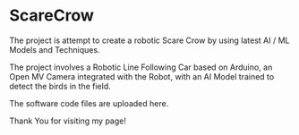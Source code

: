# ScareCrow

The project is attempt to create a robotic Scare Crow by using latest AI / ML Models and Techniques.

The project involves a Robotic Line Following Car based on Arduino, an Open MV Camera integrated with the Robot, with an AI Model trained to detect the birds in the field.

The software code files are uploaded here.

Thank You for visiting my page!
